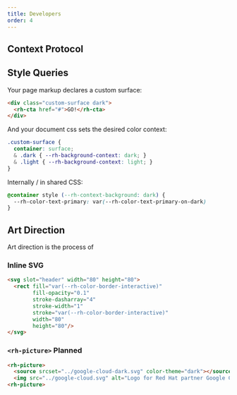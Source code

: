 ```yaml
---
title: Developers
order: 4
---
```


## Context Protocol

## Style Queries

Your page markup declares a custom surface:

```html
<div class="custom-surface dark">
  <rh-cta href="#">GO!</rh-cta>
</div>
```

And your document css sets the desired color context:

```css
.custom-surface {
  container: surface;
  & .dark { --rh-background-context: dark; }
  & .light { --rh-background-context: light; }
}
```

Internally / in shared CSS:

```css
@container style (--rh-context-background: dark) {
  --rh-color-text-primary: var(--rh-color-text-primary-on-dark)
}
```

## Art Direction

Art direction is the process of 

### Inline SVG

```html
<svg slot="header" width="80" height="80">
  <rect fill="var(--rh-color-border-interactive)"
        fill-opacity="0.1"
        stroke-dasharray="4"
        stroke-width="1"
        stroke="var(--rh-color-border-interactive)"
        width="80"
        height="80"/>
</svg>
```

### `<rh-picture>` <rh-tag icon="notification-fill">Planned</rh-tag>

```html
<rh-picture>
  <source srcset="../google-cloud-dark.svg" color-theme="dark"></source>
  <img src="../google-cloud.svg" alt="Logo for Red Hat partner Google Cloud">
<rh-picture>
```
